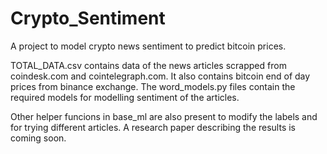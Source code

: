 # Crypto_Sentiment
A project to model crypto news sentiment to predict bitcoin prices.


TOTAL_DATA.csv contains data of the news articles scrapped from coindesk.com and cointelegraph.com. 
It also contains bitcoin end of day prices from binance exchange.
The word_models.py files contain the required models for modelling sentiment of the articles.

Other helper funcions in base_ml are also present to modify the labels and for trying different articles.
A research paper describing the results is coming soon.
